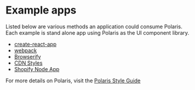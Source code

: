 # Example apps

Listed below are various methods an application could consume Polaris. Each example is stand alone app using Polaris as the UI component library.

- [create-react-app ](https://github.com/Shopify/polaris/tree/master/examples/create-react-app)
- [webpack](https://github.com/Shopify/polaris/tree/master/examples/webpack)
- [Browserify](https://github.com/Shopify/polaris/tree/master/examples/browserify)
- [CDN Styles](https://github.com/Shopify/polaris/tree/master/examples/cdn-styles)
- [Shopify Node App](https://github.com/Shopify/shopify-node-app)


For more details on Polaris, visit the [Polaris Style Guide](https://polaris.shopify.com/)
